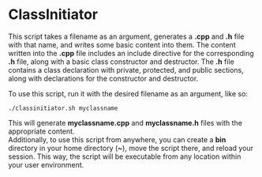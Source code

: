 # ClassInitiator
 
 This script takes a filename as an argument, generates a **.cpp** and **.h** file with that name, and writes some basic content into them. The content written into the **.cpp** file includes an include directive for the corresponding **.h** file, along with a basic class constructor and destructor. The **.h** file contains a class declaration with private, protected, and public sections, along with declarations for the constructor and destructor.

To use this script, run it with the desired filename as an argument, like so:  

```shell
./classinitiator.sh myclassname
```

This will generate **myclassname.cpp** and **myclassname.h** files with the appropriate content.  
Additionally, to use this script from anywhere, you can create a **bin** directory in your home directory (**~**), move the script there, and reload your session. This way, the script will be executable from any location within your user environment.
